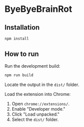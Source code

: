 # ByeByeBrainRot

## Installation

```sh
npm install
```

## How to run

Run the development build:

```sh
npm run build
```

Locate the output in the `dist/` folder.

Load the extension into Chrome:

1. Open `chrome://extensions/`.
2. Enable "Developer mode."
3. Click "Load unpacked."
4. Select the `dist/` folder.
